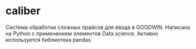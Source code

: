 # caliber

Система обработки сложных прайсов для ввода в GOODWIN. 
Написана на Python с применением элементов Data science.
Активно используется библиотека pandas

